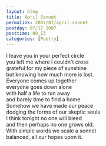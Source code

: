 ```yaml
---
layout: blog
title: April Sonnet
permalink: 2007/07/april-sonnet
postday: 07/17 2007
posttime: 09_13
categories: [Poetry]
---
```


<p>I leave you in your perfect circle<br />
you left me where I couldn't cross<br />
grateful for my piece of sunshine<br />
but knowing how much more is lost.<br />
Everyone comes up together<br />
everyone goes down alone<br />
with half a life to run away<br />
and barely time to find a home.<br />
Somehow we have made our peace<br />
dodging the forms of our skeptic souls<br />
I think tonight no one will bleed<br />
and then perhaps no one grows old.<br />
With simple words we scale a sonnet<br />
balanced, all our hopes upon it.</p>
